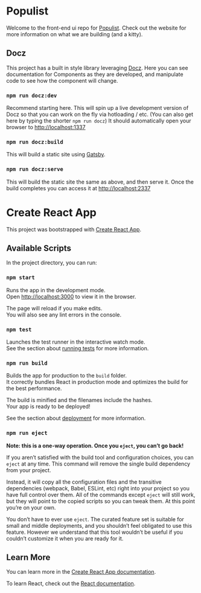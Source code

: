 # Populist

Welcome to the front-end ui repo for [Populist](https://populist.vote). Check out the website for more information on what we are building (and a kitty).

## Docz

This project has a built in style library leveraging [Docz](https://www.docz.site/). Here you can see documentation for Components as they are developed, and manipulate code to see how the component will change.

### `npm run docz:dev`

Recommend starting here. This will spin up a live development version of Docz so that you can work on the fly via hotloading / etc. (You can also get here by typing the shorter `npm run docz`) It should automatically open your browser to [http://localhost:1337](http://localhost:1337)

### `npm run docz:build`

This will build a static site using [Gatsby](https://www.gatsbyjs.org/).

### `npm run docz:serve`

This will build the static site the same as above, and then serve it. Once the build completes you can access it at [http://localhost:2337](http://localhost:2337)

# Create React App

This project was bootstrapped with [Create React App](https://github.com/facebook/create-react-app).

## Available Scripts

In the project directory, you can run:

### `npm start`

Runs the app in the development mode.<br />
Open [http://localhost:3000](http://localhost:3000) to view it in the browser.

The page will reload if you make edits.<br />
You will also see any lint errors in the console.

### `npm test`

Launches the test runner in the interactive watch mode.<br />
See the section about [running tests](https://facebook.github.io/create-react-app/docs/running-tests) for more information.

### `npm run build`

Builds the app for production to the `build` folder.<br />
It correctly bundles React in production mode and optimizes the build for the best performance.

The build is minified and the filenames include the hashes.<br />
Your app is ready to be deployed!

See the section about [deployment](https://facebook.github.io/create-react-app/docs/deployment) for more information.

### `npm run eject`

**Note: this is a one-way operation. Once you `eject`, you can’t go back!**

If you aren’t satisfied with the build tool and configuration choices, you can `eject` at any time. This command will remove the single build dependency from your project.

Instead, it will copy all the configuration files and the transitive dependencies (webpack, Babel, ESLint, etc) right into your project so you have full control over them. All of the commands except `eject` will still work, but they will point to the copied scripts so you can tweak them. At this point you’re on your own.

You don’t have to ever use `eject`. The curated feature set is suitable for small and middle deployments, and you shouldn’t feel obligated to use this feature. However we understand that this tool wouldn’t be useful if you couldn’t customize it when you are ready for it.

## Learn More

You can learn more in the [Create React App documentation](https://facebook.github.io/create-react-app/docs/getting-started).

To learn React, check out the [React documentation](https://reactjs.org/).
